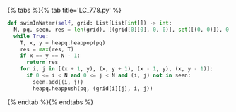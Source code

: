 {% tabs %}{% tab title='LC_778.py' %}

```py
def swimInWater(self, grid: List[List[int]]) -> int:
  N, pq, seen, res = len(grid), [(grid[0][0], 0, 0)], set([(0, 0)]), 0
  while True:
    T, x, y = heapq.heappop(pq)
    res = max(res, T)
    if x == y == N - 1:
      return res
    for i, j in [(x + 1, y), (x, y + 1), (x - 1, y), (x, y - 1)]:
      if 0 <= i < N and 0 <= j < N and (i, j) not in seen:
        seen.add((i, j))
        heapq.heappush(pq, (grid[i][j], i, j))
```

{% endtab %}{% endtabs %}
